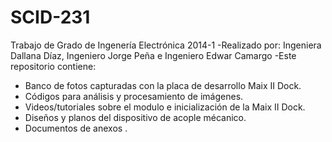 # SCID-231
Trabajo de Grado de Ingenería Electrónica 2014-1
-Realizado por: Ingeniera Dallana Díaz, Ingeniero Jorge Peña e Ingeniero Edwar Camargo
-Este repositorio contiene:
- Banco de fotos capturadas con la placa de desarrollo Maix II Dock.
- Códigos para análisis y procesamiento de imágenes.
- Videos/tutoriales sobre el modulo e inicialización de la Maix II Dock.
- Diseños y planos del dispositivo de acople mécanico.
- Documentos de anexos .
